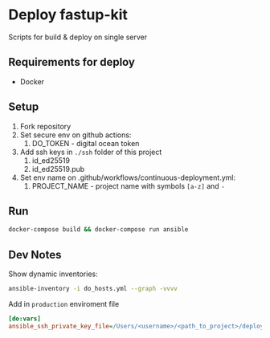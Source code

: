 # Deploy fastup-kit

Scripts for build & deploy on single server

## Requirements for deploy
* Docker

## Setup
1. Fork repository
2. Set secure env on github actions:
    1. DO_TOKEN - digital ocean token
3. Add ssh keys in `./ssh` folder of this project
    1. id_ed25519
    2. id_ed25519.pub
4. Set env name on .github/workflows/continuous-deployment.yml:
    1. PROJECT_NAME - project name with symbols `[a-z]` and `-`

## Run
```sh
docker-compose build && docker-compose run ansible
```

## Dev Notes
Show dynamic inventories:
```sh
ansible-inventory -i do_hosts.yml --graph -vvvv
```

Add in `production` enviroment file
```ini
[do:vars]
ansible_ssh_private_key_file=/Users/<username>/<path_to_project>/deploy/ssh/id_ed25519
```